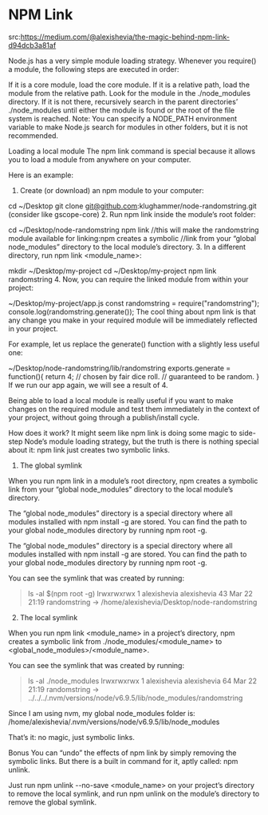 # NPM Link
src:https://medium.com/@alexishevia/the-magic-behind-npm-link-d94dcb3a81af

Node.js has a very simple module loading strategy. Whenever you require() a module, the following steps are executed in order:

If it is a core module, load the core module.
If it is a relative path, load the module from the relative path.
Look for the module in the ./node_modules directory. If it is not there, recursively search in the 
parent directories’ ./node_modules until either the module is found or the root of the file system is reached.
Note: You can specify a NODE_PATH environment variable to make Node.js search for modules in other folders, but it is not recommended.

Loading a local module
The npm link command is special because it allows you to load a module from anywhere on your computer.

Here is an example:

1. Create (or download) an npm module to your computer:

cd ~/Desktop
git clone git@github.com:klughammer/node-randomstring.git (consider like gscope-core)
2. Run npm link inside the module’s root folder:

cd ~/Desktop/node-randomstring
npm link     //this will make the randomstring module available for linking:npm creates a symbolic
            //link from your “global node_modules” directory to the local module’s directory.
3. In a different directory, run npm link <module_name>:

mkdir ~/Desktop/my-project
cd ~/Desktop/my-project
npm link randomstring
4. Now, you can require the linked module from within your project:

 ~/Desktop/my-project/app.js
const randomstring = require("randomstring");
console.log(randomstring.generate());
The cool thing about npm link is that any change you make in your required module will be immediately reflected in your project.

For example, let us replace the generate() function with a slightly less useful one:

 ~/Desktop/node-randomstring/lib/randomstring
exports.generate = function(){
  return 4; // chosen by fair dice roll.
            // guaranteed to be random.
}
If we run our app again, we will see a result of 4.

Being able to load a local module is really useful if you want to make changes on the required module and test 
them immediately in the context of your project, without going through a publish/install cycle.

How does it work?
It might seem like npm link is doing some magic to side-step Node’s module loading strategy, but the truth is there is nothing special about it:
npm link just creates two symbolic links.

1. The global symlink

When you run npm link in a module’s root directory, npm creates a symbolic link from your “global node_modules” directory to the 
local module’s directory.

The “global node_modules” directory is a special directory where all modules installed with npm install -g are stored. You can 
find the path to your global 
node_modules directory by running npm root -g.

The “global node_modules” directory is a special directory where all modules installed with npm install -g are stored. 
You can find the path to your global node_modules directory by running npm root -g.

You can see the symlink that was created by running:

> ls -al $(npm root -g)
lrwxrwxrwx  1 alexishevia alexishevia   43 Mar 22 21:19 randomstring -> /home/alexishevia/Desktop/node-randomstring

2. The local symlink

When you run npm link <module_name> in a project’s directory, npm creates a symbolic link 
from ./node_modules/<module_name> to <global_node_modules>/<module_name>.

You can see the symlink that was created by running:
> ls -al ./node_modules
lrwxrwxrwx 1 alexishevia alexishevia   64 Mar 22 21:19 randomstring -> ../../../.nvm/versions/node/v6.9.5/lib/node_modules/randomstring

Since I am using nvm, my global node_modules folder is: /home/alexishevia/.nvm/versions/node/v6.9.5/lib/node_modules

That’s it: no magic, just symbolic links.

Bonus
You can “undo” the effects of npm link by simply removing the symbolic links. But there is a built in command for it, aptly called: npm unlink.

Just run npm unlink --no-save <module_name> on your project’s directory to remove the local symlink, and run npm unlink on the module’s 
directory to remove the global symlink.
